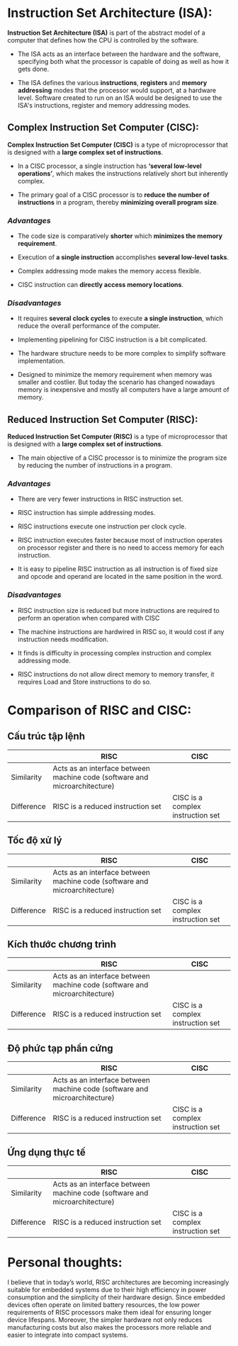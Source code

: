 
# Instruction Set Architecture (ISA):

 **Instruction Set Architecture (ISA)** is part of the abstract model of a computer that defines how the CPU is controlled by the software. 
* The ISA acts as an interface between the hardware and the software, specifying both what the processor is capable of doing as well as how it gets done.

* The ISA defines the various **instructions**, **registers** and **memory addressing** modes that the processor would support, at a hardware level. Software created to run on an ISA would be designed to use the ISA's instructions, register and memory addressing modes.



## Complex Instruction Set Computer (CISC): 

 **Complex Instruction Set Computer (CISC)** is a type of microprocessor that is designed with a **large complex set of instructions**. 

* In a CISC processor, a single instruction has **‘several low-level operations’**, which makes the instructions relatively short but inherently complex.

* The primary goal of a CISC processor is to **reduce the number of instructions** in a program, thereby **minimizing overall program size**.

### *Advantages*
* The code size is comparatively **shorter** which **minimizes the memory requirement**.

* Execution of **a single instruction** accomplishes **several low-level tasks**.

* Complex addressing mode makes the memory access flexible.

* CISC instruction can **directly access memory locations**.

### *Disadvantages*
* It requires **several clock cycles** to execute **a single instruction**, which reduce the overall performance of the computer.

* Implementing pipelining for CISC instruction is a bit complicated.

* The hardware structure needs to be more complex to simplify software implementation.

* Designed to minimize the memory requirement when memory was smaller and costlier. But today the scenario has changed nowadays memory is inexpensive and mostly all computers have a large amount of memory.


## Reduced Instruction Set Computer (RISC):
 **Reduced Instruction Set Computer (RISC)** is a type of microprocessor that is designed with a **large complex set of instructions**. 

* The main objective of a CISC processor is to minimize the program size by reducing the number of instructions in a program.

### *Advantages*

* There are very fewer instructions in RISC instruction set.

* RISC instruction has simple addressing modes.

* RISC instructions execute one instruction per clock cycle.

* RISC instruction executes faster because most of instruction operates on processor register and there is no need to access memory for each instruction.

* It is easy to pipeline RISC instruction as all instruction is of fixed size and opcode and operand are located in the same position in the word.



### *Disadvantages*

* RISC instruction size is reduced but more instructions are required to perform an operation when compared with CISC

* The machine instructions are hardwired in RISC so, it would cost if any instruction needs modification.

* It finds is difficulty in processing complex instruction and complex addressing mode.

* RISC instructions do not allow direct memory to memory transfer, it requires Load and Store instructions to do so.


# Comparison of RISC and CISC:
## Cấu trúc tập lệnh
|| RISC | CISC |                                                            
|---|---|---|
| Similarity  | Acts as an interface between machine code (software and microarchitecture)
| Difference | RISC is a reduced instruction set| CISC is a complex instruction set                                |

## Tốc độ xử lý
|| RISC | CISC |                                                            
|---|---|---|
| Similarity  | Acts as an interface between machine code (software and microarchitecture)
| Difference | RISC is a reduced instruction set| CISC is a complex instruction set                                |

## Kích thước chương trình
|| RISC | CISC |                                                            
|---|---|---|
| Similarity  | Acts as an interface between machine code (software and microarchitecture)
| Difference | RISC is a reduced instruction set| CISC is a complex instruction set                                |

## Độ phức tạp phần cứng
|| RISC | CISC |                                                            
|---|---|---|
| Similarity  | Acts as an interface between machine code (software and microarchitecture)
| Difference | RISC is a reduced instruction set| CISC is a complex instruction set                                |

## Ứng dụng thực tế
|| RISC | CISC |                                                            
|---|---|---|
| Similarity  | Acts as an interface between machine code (software and microarchitecture)
| Difference | RISC is a reduced instruction set| CISC is a complex instruction set                                |



# Personal thoughts:
I believe that in today’s world, RISC architectures are becoming increasingly suitable for embedded systems due to their high efficiency in power consumption and the simplicity of their hardware design. Since embedded devices often operate on limited battery resources, the low power requirements of RISC processors make them ideal for ensuring longer device lifespans. Moreover, the simpler hardware not only reduces manufacturing costs but also makes the processors more reliable and easier to integrate into compact systems.

